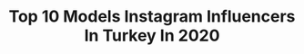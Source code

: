---
title: Top 10 Models Instagram Influencers In Turkey In 2020
description: >-
  Find top models Instagram influencers in Turkey in 2020. Most popular hashtags: #fashionista #model #istanbul #evdekal.
platform: Instagram
profiles:
  - username: "gabriela.prisacariu"
    fullname: >-
      Gabriela Prisacariu 🙈🙊💃🐒
    location: "Turkey"
    followers: 70854
    engagement: 582
    commentsToLikes: 0.020362
    id: ck5qej2bi0qh40i11uziu4pta
    verified: false
    hashtags: "#sabonromania, #wedonthaveacat, #beautysmile, #beauty"
  - username: "didemsoydan"
    fullname: >-
      didemsoydan
    location: "Turkey"
    followers: 684973
    engagement: 414
    commentsToLikes: 0.000346
    id: ck15syxh1fimw0i19dxazmpvo
    verified: true
    hashtags: "#toffie, #coronadiaries, #selfportrait, #seninyetene"
  - username: "barismrtyagci"
    fullname: >-
      Barış Murat Yağcı
    location: "Turkey"
    followers: 747312
    engagement: 744
    commentsToLikes: 0.192493
    id: ck15skw9qdiwr0i19unkq4l82
    verified: true
    hashtags: "#spor, #sa, #menswear, #2020"
  - username: "lavinyaunluer"
    fullname: >-
      Lavinya Unluer
    location: "Turkey"
    followers: 327077
    engagement: 532
    commentsToLikes: 0.232077
    id: ck136k33j6vzf0i19vhw2f4i7
    verified: false
    hashtags: "#loveguess, #zeytinya, #egzama, #giveaway"
  - username: "burcuogurofficial"
    fullname: >-
      🌹Burcu Oğur🌹
    location: "Turkey"
    followers: 111984
    engagement: 1431
    commentsToLikes: 0.029998
    id: ck14i5wm8dspp0i19pg393bww
    verified: false
    hashtags: "#araba, #egzoz, #hediye, #modifiye"
  - username: "mucbirseyyah"
    fullname: >-
      Sıla Yakamoz
    location: "Turkey"
    followers: 14881
    engagement: 683
    commentsToLikes: 0.095952
    id: ck6uaelb8348o0j71z6mhum28
    verified: false
    hashtags: "#mucbirseyyah, #evdekal, #hijyenik, #propolis"
  - username: "ruyaacoric"
    fullname: >-
      Rüya Coriç (ilerialkan)
    location: "Turkey"
    followers: 36555
    engagement: 885
    commentsToLikes: 0.022652
    id: ck5q7sb6d2w8c0i11ywpjteiw
    verified: false
    hashtags: "#ayakl, #100de100hayatlar, #smile, #emanetdizi"
  - username: "najmmohammadi"
    fullname: >-
      Najm Mohammadi
    location: "Turkey"
    followers: 9811
    engagement: 1571
    commentsToLikes: 0.055070
    id: ck5c8dp0m99fe0i11etkdgpg0
    verified: false
    hashtags: "#frenchbulldog, #lifecoach, #fashiontv, #fashionista"
  - username: "viktorfeo"
    fullname: >-
      Viktor Feoktistov
    location: "Turkey"
    followers: 6039
    engagement: 640
    commentsToLikes: 0.108973
    id: ck14ln9eyvilj0i19nq9fu0s0
    verified: false
    hashtags: "#35mmfilm, #78, #part1, #balmain"
  - username: "kari5hka"
    fullname: >-
      Karina Grinevskaya
    location: "Turkey"
    followers: 13923
    engagement: 768
    commentsToLikes: 0.051894
    id: ck8t3ssbr4cr30j78vh5c89h8
    verified: false
    hashtags: ""
---
